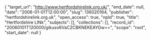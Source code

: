 {
  "target_url": "http://www.hertfordshirelink.org.uk/", 
  "end_date": null, 
  "date": "2006-01-01T12:00:00", 
  "slug": 136020164, 
  "publisher": "hertfordshirelink.org.uk", 
  "open_access": true, 
  "npld": true, 
  "title": "Hertfordshire LINk", 
  "subjects": [], 
  "collections": [], 
  "record_id": "20060101T120000/gikuso6VaC2CBKNEKEAYGw==", 
  "scope": "root", 
  "start_date": null
}

